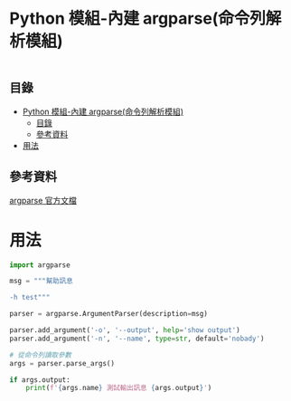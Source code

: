 # Python 模組-內建 argparse(命令列解析模組)

```
```

## 目錄

- [Python 模組-內建 argparse(命令列解析模組)](#python-模組-內建-argparse命令列解析模組)
	- [目錄](#目錄)
	- [參考資料](#參考資料)
- [用法](#用法)

## 參考資料

[argparse 官方文檔](https://docs.python.org/zh-tw/3/library/argparse.html)

# 用法

```Python
import argparse

msg = """幫助訊息

-h test"""

parser = argparse.ArgumentParser(description=msg)

parser.add_argument('-o', '--output', help='show output')
parser.add_argument('-n', '--name', type=str, default='nobady')

# 從命令列讀取參數
args = parser.parse_args()

if args.output:
    print(f'{args.name} 測試輸出訊息 {args.output}')

```
